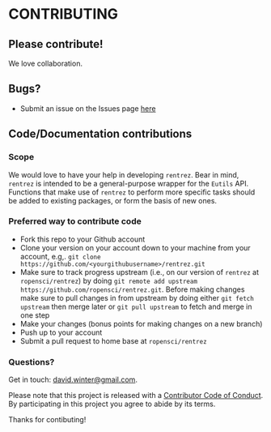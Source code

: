 # CONTRIBUTING 

## Please contribute!
We love collaboration.

## Bugs?

* Submit an issue on the Issues page [here](https://github.com/ropensci/rentrez/issues)

## Code/Documentation contributions

### Scope 

We would love to have your help in developing `rentrez`. Bear in mind, `rentrez`
is intended to be a general-purpose wrapper for the `Eutils` API. Functions that
make use of `rentrez` to perform more specific tasks should be added to existing
packages, or form the basis of new ones. 

### Preferred way to contribute code

* Fork this repo to your Github account
* Clone your version on your account down to your machine from your account, e.g,. `git clone https://github.com/<yourgithubusername>/rentrez.git`
* Make sure to track progress upstream (i.e., on our version of `rentrez` at `ropensci/rentrez`) by doing `git remote add upstream https://github.com/ropensci/rentrez.git`. Before making changes make sure to pull changes in from upstream by doing either `git fetch upstream` then merge later or `git pull upstream` to fetch and merge in one step
* Make your changes (bonus points for making changes on a new branch)
* Push up to your account
* Submit a pull request to home base at `ropensci/rentrez`

### Questions? 

Get in touch: [david.winter@gmail.com](mailto:david.winter@gmail.com).

Please note that this project is released with a [Contributor Code of
Conduct](CODE_OF_CONDUCT.md). By participating in this project you agree to abide by its
terms.

 Thanks for contibuting!


